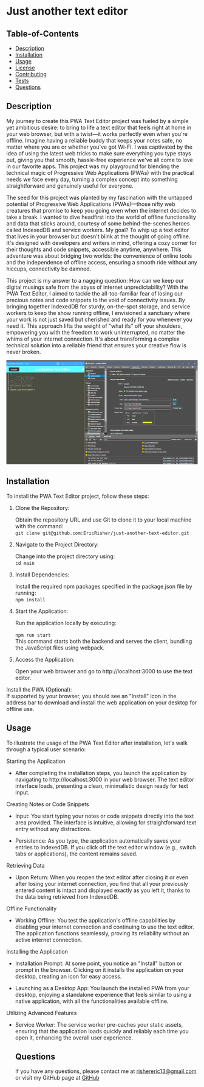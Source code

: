 
  # Just another text editor

   ## Table-of-Contents

  * [Description](#description)
  * [Installation](#installation)
  * [Usage](#usage)
  * [License](#license)
  * [Contributing](#contributing)
  * [Tests](#tests)
  * [Questions](#questions)
 

  ## Description
My journey to create this PWA Text Editor project was fueled by a simple yet ambitious desire: to bring to life a text editor that feels right at home in your web browser, but with a twist—it works perfectly even when you're offline. Imagine having a reliable buddy that keeps your notes safe, no matter where you are or whether you've got Wi-Fi. I was captivated by the idea of using the latest web tricks to make sure everything you type stays put, giving you that smooth, hassle-free experience we've all come to love in our favorite apps. This project was my playground for blending the technical magic of Progressive Web Applications (PWAs) with the practical needs we face every day, turning a complex concept into something straightforward and genuinely useful for everyone.  

The seed for this project was planted by my fascination with the untapped potential of Progressive Web Applications (PWAs)—those nifty web creatures that promise to keep you going even when the internet decides to take a break. I wanted to dive headfirst into the world of offline functionality and data that sticks around, courtesy of some behind-the-scenes heroes called IndexedDB and service workers. My goal? To whip up a text editor that lives in your browser but doesn't blink at the thought of going offline. It's designed with developers and writers in mind, offering a cozy corner for their thoughts and code snippets, accessible anytime, anywhere. This adventure was about bridging two worlds: the convenience of online tools and the independence of offline access, ensuring a smooth ride without any hiccups, connectivity be damned.  

This project is my answer to a nagging question: How can we keep our digital musings safe from the abyss of internet unpredictability? With the PWA Text Editor, I aimed to tackle the all-too-familiar fear of losing our precious notes and code snippets to the void of connectivity issues. By bringing together IndexedDB for sturdy, on-the-spot storage, and service workers to keep the show running offline, I envisioned a sanctuary where your work is not just saved but cherished and ready for you whenever you need it. This approach lifts the weight of "what ifs" off your shoulders, empowering you with the freedom to work uninterrupted, no matter the whims of your internet connection. It's about transforming a complex technical solution into a reliable friend that ensures your creative flow is never broken.  

![jate application demo photo](assets/JATE-demo.png)

  ## Installation
  To install the PWA Text Editor project, follow these steps:

1. Clone the Repository:

   Obtain the repository URL and use Git to clone it to your local machine with the command:  
   ```git clone git@github.com:EricRisher/just-another-text-editor.git```
2. Navigate to the Project Directory:

   Change into the project directory using:  
   ```cd main```
3. Install Dependencies:

   Install the required npm packages specified in the package.json file by running:  
   ```npm install```  
4. Start the Application:

   Run the application locally by executing:  

   ```npm run start```  
   This command starts both the backend and serves the client, bundling the JavaScript files using webpack.  

5. Access the Application:

   Open your web browser and go to http://localhost:3000 to use the text editor.  
     

Install the PWA (Optional):  
If supported by your browser, you should see an "Install" icon in the address bar to download and install the web application on your desktop for offline use.

  ## Usage
  To illustrate the usage of the PWA Text Editor after installation, let's walk through a typical user scenario:

Starting the Application  

- After completing the installation steps, you launch the application by navigating to http://localhost:3000 in your web browser. The text editor interface loads, presenting a clean, minimalistic design ready for text input.  

Creating Notes or Code Snippets  

- Input: You start typing your notes or code snippets directly into the text area provided. The interface is intuitive, allowing for straightforward text entry without any distractions.

- Persistence: As you type, the application automatically saves your entries to IndexedDB. If you click off the text editor window (e.g., switch tabs or applications), the content remains saved.

Retrieving Data
- Upon Return: When you reopen the text editor after closing it or even after losing your internet connection, you find that all your previously entered content is intact and displayed exactly as you left it, thanks to the data being retrieved from IndexedDB.  

Offline Functionality
- Working Offline: You test the application's offline capabilities by disabling your internet connection and continuing to use the text editor. The application functions seamlessly, proving its reliability without an active internet connection.  

Installing the Application
- Installation Prompt: At some point, you notice an "Install" button or prompt in the browser. Clicking on it installs the application on your desktop, creating an icon for easy access.

- Launching as a Desktop App: You launch the installed PWA from your desktop, enjoying a standalone experience that feels similar to using a native application, with all the functionalities available offline.

Utilizing Advanced Features  

- Service Worker: The service worker pre-caches your static assets, ensuring that the application loads quickly and reliably each time you open it, enhancing the overall user experience.

  ## Questions
  If you have any questions, please contact me at 
  rishereric13@gmail.com
  or visit my GitHub page at
  [GitHub](https://github.com/ericrisher)


